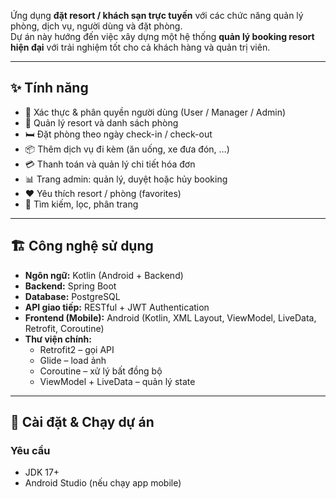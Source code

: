 Ứng dụng **đặt resort / khách sạn trực tuyến** với các chức năng quản lý phòng, dịch vụ, người dùng và đặt phòng.  
Dự án này hướng đến việc xây dựng một hệ thống **quản lý booking resort hiện đại** với trải nghiệm tốt cho cả khách hàng và quản trị viên.

---

## ✨ Tính năng

- 🔑 Xác thực & phân quyền người dùng (User / Manager / Admin)  
- 🏨 Quản lý resort và danh sách phòng  
- 🛏️ Đặt phòng theo ngày check-in / check-out  
- 📦 Thêm dịch vụ đi kèm (ăn uống, xe đưa đón, …)  
- 💳 Thanh toán và quản lý chi tiết hóa đơn  
- 📊 Trang admin: quản lý, duyệt hoặc hủy booking  
- ❤️ Yêu thích resort / phòng (favorites)  
- 🔎 Tìm kiếm, lọc, phân trang  

---

## 🏗️ Công nghệ sử dụng

- **Ngôn ngữ:** Kotlin (Android + Backend)  
- **Backend:** Spring Boot 
- **Database:** PostgreSQL 
- **API giao tiếp:** RESTful + JWT Authentication  
- **Frontend (Mobile):** Android (Kotlin, XML Layout, ViewModel, LiveData, Retrofit, Coroutine)  
- **Thư viện chính:**  
  - Retrofit2 – gọi API  
  - Glide – load ảnh  
  - Coroutine – xử lý bất đồng bộ  
  - ViewModel + LiveData – quản lý state  
---

## 🚀 Cài đặt & Chạy dự án

### Yêu cầu
- JDK 17+  
- Android Studio (nếu chạy app mobile)  

